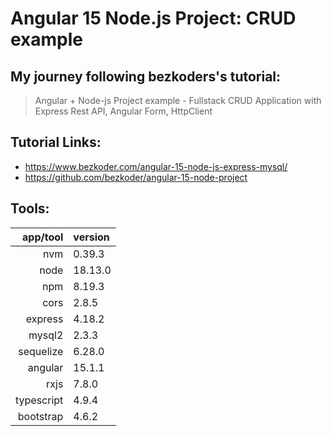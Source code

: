 # Angular 15 Node.js Project: CRUD example

## My journey following bezkoders's tutorial:

> Angular + Node-js Project example - Fullstack CRUD Application with Express Rest API, Angular Form, HttpClient

## Tutorial Links:

- <https://www.bezkoder.com/angular-15-node-js-express-mysql/>
- <https://github.com/bezkoder/angular-15-node-project>

## Tools:

|   app/tool | version |
| ---------: | :------ |
|        nvm | 0.39.3  |
|       node | 18.13.0 |
|        npm | 8.19.3  |
|       cors | 2.8.5   |
|    express | 4.18.2  |
|     mysql2 | 2.3.3   |
|  sequelize | 6.28.0  |
|    angular | 15.1.1  |
|       rxjs | 7.8.0   |
| typescript | 4.9.4   |
|  bootstrap | 4.6.2   |
